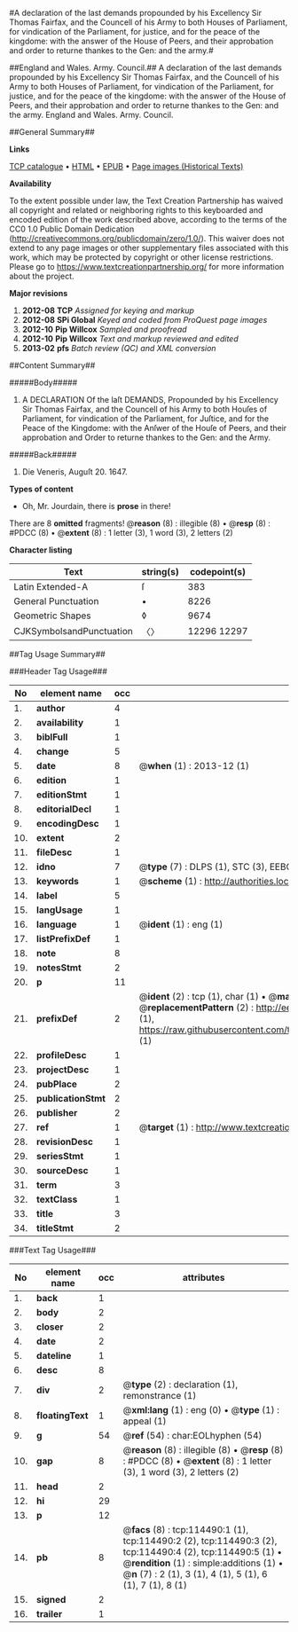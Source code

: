#A declaration of the last demands propounded by his Excellency Sir Thomas Fairfax, and the Councell of his Army to both Houses of Parliament, for vindication of the Parliament, for justice, and for the peace of the kingdome: with the answer of the House of Peers, and their approbation and order to returne thankes to the Gen: and the army.#

##England and Wales. Army. Council.##
A declaration of the last demands propounded by his Excellency Sir Thomas Fairfax, and the Councell of his Army to both Houses of Parliament, for vindication of the Parliament, for justice, and for the peace of the kingdome: with the answer of the House of Peers, and their approbation and order to returne thankes to the Gen: and the army.
England and Wales. Army. Council.

##General Summary##

**Links**

[TCP catalogue](http://www.ota.ox.ac.uk/tcp/)  • 
[HTML](http://tei.it.ox.ac.uk/tcp/Texts-HTML/free/A84/A84700.html)  • 
[EPUB](http://tei.it.ox.ac.uk/tcp/Texts-EPUB/free/A84/A84700.epub) • 
[Page images (Historical Texts)](https://historicaltexts.jisc.ac.uk/eebo-99862333e)

**Availability**

To the extent possible under law, the Text Creation Partnership has waived all copyright and related or neighboring rights to this keyboarded and encoded edition of the work described above, according to the terms of the CC0 1.0 Public Domain Dedication (http://creativecommons.org/publicdomain/zero/1.0/). This waiver does not extend to any page images or other supplementary files associated with this work, which may be protected by copyright or other license restrictions. Please go to https://www.textcreationpartnership.org/ for more information about the project.

**Major revisions**

1. __2012-08__ __TCP__ *Assigned for keying and markup*
1. __2012-08__ __SPi Global__ *Keyed and coded from ProQuest page images*
1. __2012-10__ __Pip Willcox__ *Sampled and proofread*
1. __2012-10__ __Pip Willcox__ *Text and markup reviewed and edited*
1. __2013-02__ __pfs__ *Batch review (QC) and XML conversion*

##Content Summary##

#####Body#####

1. A DECLARATION Of the laſt DEMANDS, Propounded by his Excellency Sir Thomas Fairfax, and the Councell of his Army to both Houſes of Parliament, for vindication of the Parliament, for Juſtice, and for the Peace of the Kingdome: with the Anſwer of the Houſe of Peers, and their approbation and Order to returne thankes to the Gen: and the Army.

#####Back#####

1. Die Veneris, Auguſt 20. 1647.

**Types of content**

  * Oh, Mr. Jourdain, there is **prose** in there!

There are 8 **omitted** fragments! 
 @__reason__ (8) : illegible (8)  •  @__resp__ (8) : #PDCC (8)  •  @__extent__ (8) : 1 letter (3), 1 word (3), 2 letters (2)

**Character listing**


|Text|string(s)|codepoint(s)|
|---|---|---|
|Latin Extended-A|ſ|383|
|General Punctuation|•|8226|
|Geometric Shapes|◊|9674|
|CJKSymbolsandPunctuation|〈〉|12296 12297|

##Tag Usage Summary##

###Header Tag Usage###

|No|element name|occ|attributes|
|---|---|---|---|
|1.|__author__|4||
|2.|__availability__|1||
|3.|__biblFull__|1||
|4.|__change__|5||
|5.|__date__|8| @__when__ (1) : 2013-12 (1)|
|6.|__edition__|1||
|7.|__editionStmt__|1||
|8.|__editorialDecl__|1||
|9.|__encodingDesc__|1||
|10.|__extent__|2||
|11.|__fileDesc__|1||
|12.|__idno__|7| @__type__ (7) : DLPS (1), STC (3), EEBO-CITATION (1), PROQUEST (1), VID (1)|
|13.|__keywords__|1| @__scheme__ (1) : http://authorities.loc.gov/ (1)|
|14.|__label__|5||
|15.|__langUsage__|1||
|16.|__language__|1| @__ident__ (1) : eng (1)|
|17.|__listPrefixDef__|1||
|18.|__note__|8||
|19.|__notesStmt__|2||
|20.|__p__|11||
|21.|__prefixDef__|2| @__ident__ (2) : tcp (1), char (1)  •  @__matchPattern__ (2) : ([0-9\-]+):([0-9IVX]+) (1), (.+) (1)  •  @__replacementPattern__ (2) : http://eebo.chadwyck.com/downloadtiff?vid=$1&page=$2 (1), https://raw.githubusercontent.com/textcreationpartnership/Texts/master/tcpchars.xml#$1 (1)|
|22.|__profileDesc__|1||
|23.|__projectDesc__|1||
|24.|__pubPlace__|2||
|25.|__publicationStmt__|2||
|26.|__publisher__|2||
|27.|__ref__|1| @__target__ (1) : http://www.textcreationpartnership.org/docs/. (1)|
|28.|__revisionDesc__|1||
|29.|__seriesStmt__|1||
|30.|__sourceDesc__|1||
|31.|__term__|3||
|32.|__textClass__|1||
|33.|__title__|3||
|34.|__titleStmt__|2||


###Text Tag Usage###

|No|element name|occ|attributes|
|---|---|---|---|
|1.|__back__|1||
|2.|__body__|2||
|3.|__closer__|2||
|4.|__date__|2||
|5.|__dateline__|1||
|6.|__desc__|8||
|7.|__div__|2| @__type__ (2) : declaration (1), remonstrance (1)|
|8.|__floatingText__|1| @__xml:lang__ (1) : eng (0)  •  @__type__ (1) : appeal (1)|
|9.|__g__|54| @__ref__ (54) : char:EOLhyphen (54)|
|10.|__gap__|8| @__reason__ (8) : illegible (8)  •  @__resp__ (8) : #PDCC (8)  •  @__extent__ (8) : 1 letter (3), 1 word (3), 2 letters (2)|
|11.|__head__|2||
|12.|__hi__|29||
|13.|__p__|12||
|14.|__pb__|8| @__facs__ (8) : tcp:114490:1 (1), tcp:114490:2 (2), tcp:114490:3 (2), tcp:114490:4 (2), tcp:114490:5 (1)  •  @__rendition__ (1) : simple:additions (1)  •  @__n__ (7) : 2 (1), 3 (1), 4 (1), 5 (1), 6 (1), 7 (1), 8 (1)|
|15.|__signed__|2||
|16.|__trailer__|1||
